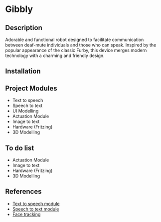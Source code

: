 # Gibbly

## Description
Adorable and functional robot designed to facilitate communication between deaf-mute individuals and those who can speak. Inspired by the popular appearance of the classic Furby, this device merges modern technology with a charming and friendly design.

## Installation


## Project Modules
- Text to speech
- Speech to text
- UI Modelling
- Actuation Module
- Image to text
- Hardware (Fritzing)
- 3D Modelling

## To do list
- Actuation Module
- Image to text
- Hardware (Fritzing)
- 3D Modelling

## References
- [Text to speech module](https://platform.openai.com/docs/guides/text-to-speech)
- [Speech to text module](https://platform.openai.com/docs/guides/speech-to-text/quickstart)
- [Face tracking](https://www.instructables.com/Pan-Tilt-face-tracking-with-the-raspberry-pi/)
